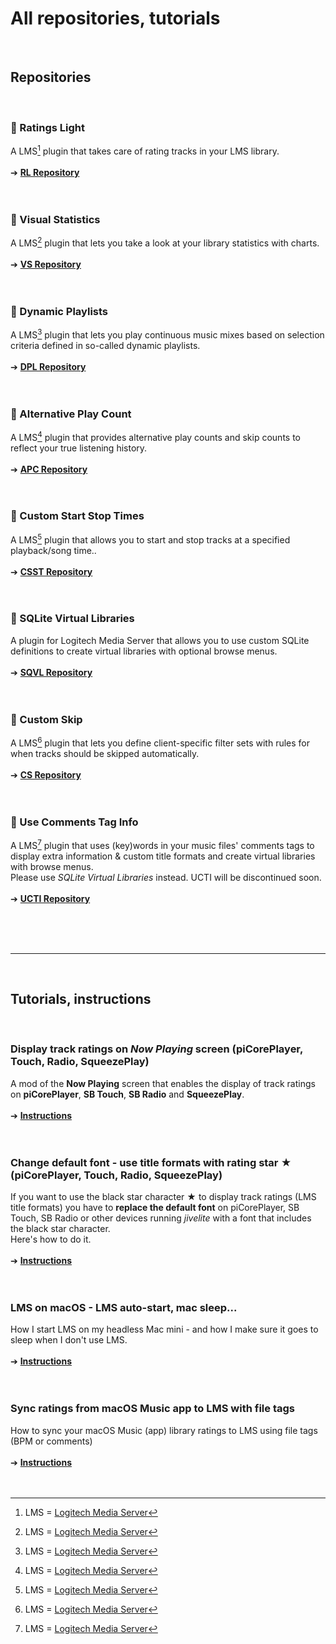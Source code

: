 All repositories, tutorials
====
<br>

## Repositories
<br>

### 🔵 Ratings Light
A LMS[^1] plugin that takes care of rating tracks in your LMS library.<br><br>
➔ [**RL Repository**](https://github.com/AF-1/lms-ratingslight)
<br><br><br>


### 🔵 Visual Statistics
A LMS[^1] plugin that lets you take a look at your library statistics with charts.<br><br>
➔ [**VS Repository**](https://github.com/AF-1/lms-visualstatistics)
<br><br><br>


### 🔵 Dynamic Playlists
A LMS[^1] plugin that lets you play continuous music mixes based on selection criteria defined in so-called dynamic playlists.<br><br>
➔ [**DPL Repository**](https://github.com/AF-1/lms-dynamicplaylists)
<br><br><br>


### 🔵 Alternative Play Count
A LMS[^1] plugin that provides alternative play counts and skip counts to reflect your true listening history.<br><br>
➔ [**APC Repository**](https://github.com/AF-1/lms-alternativeplaycount)
<br><br><br>

### 🔵 Custom Start Stop Times
A LMS[^1] plugin that allows you to start and stop tracks at a specified playback/song time..<br><br>
➔ [**CSST Repository**](https://github.com/AF-1/lms-customstartstoptimes)
<br><br><br>

### 🔵 SQLite Virtual Libraries
A plugin for Logitech Media Server that allows you to use custom SQLite definitions to create virtual libraries with optional browse menus.<br><br>
➔ [**SQVL Repository**](https://github.com/AF-1/lms-sqlitevirtuallibraries)
<br><br><br>


### 🔵 Custom Skip
A LMS[^1] plugin that lets you define client-specific filter sets with rules for when tracks should be skipped automatically.<br><br>
➔ [**CS Repository**](https://github.com/AF-1/lms-customskip)
<br><br><br>


### 🚫 Use Comments Tag Info
A LMS[^1] plugin that uses (key)words in your music files' comments tags to display extra information & custom title formats and create virtual libraries with browse menus.<br>
Please use *SQLite Virtual Libraries* instead. UCTI will be discontinued soon.
<br><br>
➔ [**UCTI Repository**](https://github.com/AF-1/lms-usecommenttaginfo)
<br><br><br>



<br><hr><br>

## Tutorials, instructions
<br>

### Display track ratings on *Now Playing* screen (piCorePlayer, Touch, Radio, SqueezePlay)

A mod of the **Now Playing** screen that enables the display of track ratings on **piCorePlayer**, **SB Touch**, **SB Radio** and **SqueezePlay**.
<br><br>
➔ [**Instructions**](https://github.com/AF-1/sobras/tree/main/lms-nowplaying_screen_with_ratings)
<br><br><br>

### Change default font - use title formats with rating star ★ (piCorePlayer, Touch, Radio, SqueezePlay)

If you want to use the black star character ★ to display track ratings (LMS title formats) you have to **replace the default font** on piCorePlayer, SB Touch, SB Radio or other devices running *jivelite* with a font that includes the black star character.<br>
Here's how to do it.
<br><br>
➔ [**Instructions**](https://github.com/AF-1/sobras/tree/main/lms-jivelite-change-font)
<br><br><br>

### LMS on macOS - LMS auto-start, mac sleep...

How I start LMS on my headless Mac mini - and how I make sure it goes to sleep when I don't use LMS.
<br><br>
➔ [**Instructions**](https://github.com/AF-1/sobras/tree/main/lms-on-macos)
<br><br><br>

### Sync ratings from macOS Music app to LMS with file tags

How to sync your macOS Music (app) library ratings to LMS using file tags (BPM or comments)
<br><br>
➔ [**Instructions**](https://github.com/AF-1/sobras/tree/main/lms-ratings-sync-file-tags)
<br><br><br>

[^1]:LMS = [Logitech Media Server](https://github.com/Logitech/slimserver)